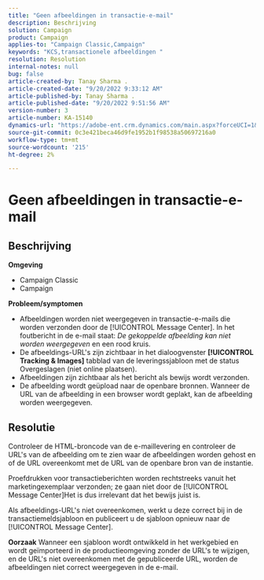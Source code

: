 ```yaml
---
title: "Geen afbeeldingen in transactie-e-mail"
description: Beschrijving
solution: Campaign
product: Campaign
applies-to: "Campaign Classic,Campaign"
keywords: "KCS,transactionele afbeeldingen "
resolution: Resolution
internal-notes: null
bug: false
article-created-by: Tanay Sharma .
article-created-date: "9/20/2022 9:33:12 AM"
article-published-by: Tanay Sharma .
article-published-date: "9/20/2022 9:51:56 AM"
version-number: 3
article-number: KA-15140
dynamics-url: "https://adobe-ent.crm.dynamics.com/main.aspx?forceUCI=1&pagetype=entityrecord&etn=knowledgearticle&id=961ae13a-c738-ed11-9db1-002248086735"
source-git-commit: 0c3e421beca46d9fe1952b1f98538a50697216a0
workflow-type: tm+mt
source-wordcount: '215'
ht-degree: 2%

---
```


# Geen afbeeldingen in transactie-e-mail

## Beschrijving

<b>Omgeving</b>
- Campaign Classic
- Campaign



<b>Probleem/symptomen</b>
- Afbeeldingen worden niet weergegeven in transactie-e-mails die worden verzonden door de [!UICONTROL Message Center]. In het foutbericht in de e-mail staat: *De gekoppelde afbeelding kan niet worden weergegeven* en een rood kruis.
- De afbeeldings-URL&#39;s zijn zichtbaar in het dialoogvenster <b>[!UICONTROL Tracking & Images]</b> tabblad van de leveringssjabloon met de status Overgeslagen (niet online plaatsen).
- Afbeeldingen zijn zichtbaar als het bericht als bewijs wordt verzonden.
- De afbeelding wordt geüpload naar de openbare bronnen. Wanneer de URL van de afbeelding in een browser wordt geplakt, kan de afbeelding worden weergegeven.



## Resolutie






Controleer de HTML-broncode van de e-maillevering en controleer de URL&#39;s van de afbeelding om te zien waar de afbeeldingen worden gehost en of de URL overeenkomt met de URL van de openbare bron van de instantie.



Proefdrukken voor transactieberichten worden rechtstreeks vanuit het marketingexemplaar verzonden; ze gaan niet door de [!UICONTROL Message Center]Het is dus irrelevant dat het bewijs juist is.



Als afbeeldings-URL&#39;s niet overeenkomen, werkt u deze correct bij in de transactiemeldsjabloon en publiceert u de sjabloon opnieuw naar de [!UICONTROL Message Center].


<b>Oorzaak</b>
Wanneer een sjabloon wordt ontwikkeld in het werkgebied en wordt geïmporteerd in de productieomgeving zonder de URL&#39;s te wijzigen, en de URL&#39;s niet overeenkomen met de gepubliceerde URL, worden de afbeeldingen niet correct weergegeven in de e-mail.




